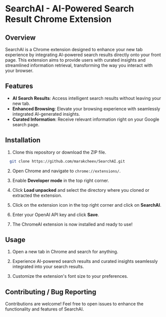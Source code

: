 # SearchAI - AI-Powered Search Result Chrome Extension

## Overview

SearchAI is a Chrome extension designed to enhance your new tab experience by integrating AI-powered search results directly onto your front page. This extension aims to provide users with curated insights and streamlined information retrieval, transforming the way you interact with your browser.

## Features

- **AI Search Results**: Access intelligent search results without leaving your new tab.
- **Enhanced Browsing**: Elevate your browsing experience with seamlessly integrated AI-generated insights.
- **Curated Information**: Receive relevant information right on your Google search page.

## Installation

1. Clone this repository or download the ZIP file.

```bash
  git clone https://github.com/marakcheev/SearchAI.git
```

2. Open Chrome and navigate to `chrome://extensions/`.

3. Enable **Developer mode** in the top right corner.

4. Click **Load unpacked** and select the directory where you cloned or extracted the extension.

5. Click on the extension icon in the top right corner and click on **SearchAI**. 

6. Enter your OpenAI API key and click **Save**.

7. The ChromeAI extension is now installed and ready to use!

## Usage

1. Open a new tab in Chrome and search for anything.

2. Experience AI-powered search results and curated insights seamlessly integrated into your search results.

4. Customize the extension's font size to your preferences.

## Contributing / Bug Reporting

Contributions are welcome! Feel free to open issues to enhance the functionality and features of SearchAI.

